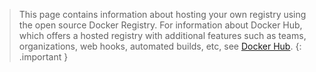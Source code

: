 <!-- This text will be included in the Docker Registry docs -->

>
> This page contains information about hosting your own registry using the
> open source Docker Registry. For information about Docker Hub, which offers a
> hosted registry with additional features such as teams, organizations, web
> hooks, automated builds, etc, see [Docker Hub](/docker-hub/).
{: .important }
